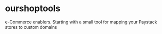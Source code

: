 # ourshoptools
e-Commerce enablers. Starting with a small tool for mapping your Paystack stores to custom domains
